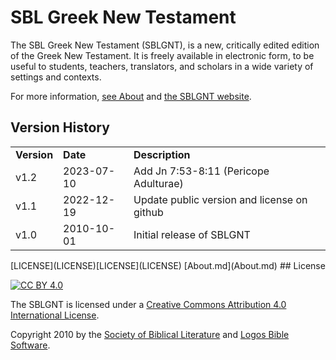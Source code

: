 # SBL Greek New Testament

The SBL Greek New Testament (SBLGNT), is a new, critically edited edition of the Greek New Testament.
It is freely available in electronic form, to be useful to students, teachers, translators, and scholars in a wide variety of settings and contexts.

For more information, [see About](About.md) and [the SBLGNT website](https://sblgnt.com).

## Version History

<table>
<tr><td><b>Version</b></td><td><b>Date</b></td><td><b>Description</b></td></tr>
<tr><td>v1.2</td><td>2023-07-10</td><td>Add Jn 7:53-8:11 (Pericope Adulturae)</td></tr>
<tr><td>v1.1</td><td>2022-12-19</td><td>Update public version and license on github</td></tr>
<tr><td>v1.0</td><td>2010-10-01</td><td>Initial release of SBLGNT</td></tr>
</table>[LICENSE](LICENSE)[LICENSE](LICENSE)
[About.md](About.md)
## License

[![CC BY 4.0](https://i.creativecommons.org/l/by/4.0/88x31.png)](https://creativecommons.org/licenses/by/4.0/)

The SBLGNT is licensed under a [Creative Commons Attribution 4.0 International License](https://creativecommons.org/licenses/by/4.0/).

Copyright 2010 by the [Society of Biblical Literature](https://sbl-site.org/) and [Logos Bible Software](https://www.logos.com/).
